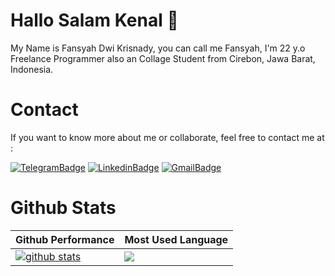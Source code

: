 # Hallo Salam Kenal 👋
My Name is Fansyah Dwi Krisnady, you can call me Fansyah, I'm 22 y.o Freelance Programmer also an Collage Student from Cirebon, Jawa Barat, Indonesia.
<br>
# Contact 
If you want to know more about me or collaborate, feel free to contact me at :
<p dir="auto"><a href="https://t.me/fansyah98" rel="nofollow"><img src="https://camo.githubusercontent.com/cf4ed981404024c1adfc79d5575c4edf1836c4fe36b24b03383ece888cef7e29/68747470733a2f2f696d672e736869656c64732e696f2f62616467652f54656c656772616d2d3243413545303f7374796c653d666f722d7468652d6261646765266c6f676f3d74656c656772616d266c6f676f436f6c6f723d7768697465" alt="TelegramBadge" data-canonical-src="https://img.shields.io/badge/Telegram-2CA5E0?style=for-the-badge&amp;logo=telegram&amp;logoColor=white" style="max-width: 100%;"></a>
<a href="https://www.linkedin.com/in/fansyahdwikrisnady" rel="nofollow"><img src="https://camo.githubusercontent.com/a80d00f23720d0bc9f55481cfcd77ab79e141606829cf16ec43f8cacc7741e46/68747470733a2f2f696d672e736869656c64732e696f2f62616467652f4c696e6b6564496e2d3030373742353f7374796c653d666f722d7468652d6261646765266c6f676f3d6c696e6b6564696e266c6f676f436f6c6f723d7768697465" alt="LinkedinBadge" data-canonical-src="https://img.shields.io/badge/LinkedIn-0077B5?style=for-the-badge&amp;logo=linkedin&amp;logoColor=white" style="max-width: 100%;"></a>
<a href="mailto:fansyahdwi204@gmail.com"><img src="https://camo.githubusercontent.com/571384769c09e0c66b45e39b5be70f68f552db3e2b2311bc2064f0d4a9f5983b/68747470733a2f2f696d672e736869656c64732e696f2f62616467652f476d61696c2d4431343833363f7374796c653d666f722d7468652d6261646765266c6f676f3d676d61696c266c6f676f436f6c6f723d7768697465" alt="GmailBadge" data-canonical-src="https://img.shields.io/badge/Gmail-D14836?style=for-the-badge&amp;logo=gmail&amp;logoColor=white" style="max-width: 1100%;"></a></p>


# Github Stats  
<table>
<thead>
<tr>
<th>Github Performance</th>
<th>Most Used Language</th>
</tr>
</thead>
<tbody>
<tr>
<td><a target="_blank" rel="noopener noreferrer nofollow" href="https://camo.githubusercontent.com/88a0cd89252e5cbaa5c078efaf327d9cf69e941763f0b062a3e7219480968f71/68747470733a2f2f6769746875622d726561646d652d73746174732e76657263656c2e6170702f6170693f757365726e616d653d66616e7379616839382673686f775f69636f6e733d74727565"><img src="https://camo.githubusercontent.com/88a0cd89252e5cbaa5c078efaf327d9cf69e941763f0b062a3e7219480968f71/68747470733a2f2f6769746875622d726561646d652d73746174732e76657263656c2e6170702f6170693f757365726e616d653d66616e7379616839382673686f775f69636f6e733d74727565" alt="github stats" data-canonical-src="https://github-readme-stats.vercel.app/api?username=fansyah98&show_icons=true&amp;theme=tokyonight" style="max-width: 100%;"></a></td>
<td><a target="_blank" rel="noopener noreferrer nofollow" href="https://camo.githubusercontent.com/62aecb94eb26e3a45fee214b89d4420e69a60da5b0061d62c3a5374cbd19b3c1/68747470733a2f2f6769746875622d726561646d652d73746174732e76657263656c2e6170702f6170692f746f702d6c616e67732f3f757365726e616d653d66616e737961683938266c61796f75743d636f6d70616374"><img src="https://camo.githubusercontent.com/62aecb94eb26e3a45fee214b89d4420e69a60da5b0061d62c3a5374cbd19b3c1/68747470733a2f2f6769746875622d726561646d652d73746174732e76657263656c2e6170702f6170692f746f702d6c616e67732f3f757365726e616d653d66616e737961683938266c61796f75743d636f6d70616374" data-canonical-src="https://github-readme-stats.vercel.app/api/top-langs/?username=fansyah98&layout=compact&amp;theme=tokyonight" style="max-width: 100%;"></a></td>
</tr>
</tbody>
